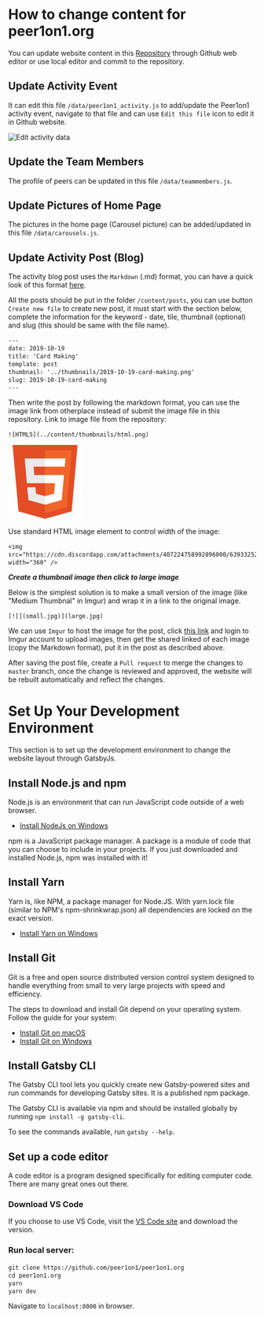 # How to change content for peer1on1.org

You can update website content in this [Repository](https://github.com/peer1on1/peer1on1.org) through Github web editor or use local editor and commit to the repository.

## Update Activity Event

It can edit this file `/data/peer1on1_activity.js` to add/update the Peer1on1 activity event, navigate to that file and can use `Edit this file` icon to edit it in Github website.

![Edit activity data](https://i.imgur.com/iW4SBrh.png)

## Update the Team Members

The profile of peers can be updated in this file `/data/teammembers.js`.

## Update Pictures of Home Page

The pictures in the home page (Carousel picture) can be added/updated in this file `/data/carousels.js`.

## Update Activity Post (Blog)

The activity blog post uses the `Markdown` (.md) format, you can have a quick look of this format [here](https://guides.github.com/features/mastering-markdown/).

All the posts should be put in the folder `/content/posts`, you can use button `Create new file` to create new post, it must start with the section below, complete the information for the keyword - date, tile, thumbnail (optional) and slug (this should be same with the file name).
```
---
date: 2019-10-19
title: 'Card Making'
template: post
thumbnail: '../thumbnails/2019-10-19-card-making.png'
slug: 2019-10-19-card-making
---
```
Then write the post by following the markdown format, you can use the image link from otherplace instead of submit the image file in this repository.
Link to image file from the repository:
```
![HTML5](../content/thumbnails/html.png)
```
![HTML5](../content/thumbnails/html.png)

Use standard HTML image element to control width of the image:
```
<img src="https://cdn.discordapp.com/attachments/407224758992896000/639332528343482379/image0.jpg" width="360" />
```
__*Create a thumbnail image then click to large image*__

Below is the simplest solution is to make a small version of the image (like "Medium Thumbnal" in Imgur) and wrap it in a link to the original image.
```
[![](small.jpg)](large.jpg)
```

We can use `Imgur` to host the image for the post, click [this link](https://imgur.com/a/o682Ehg) and login to Imgur account to upload images, then get the shared linked of each image (copy the Markdown format), put it in the post as described above.

After saving the post file, create a `Pull request` to merge the changes to `master` branch, once the change is reviewed and approved, the website will be rebuilt automatically and reflect the changes.


# Set Up Your Development Environment

This section is to set up the development environment to change the website layout through GatsbyJs.

## Install Node.js and npm

Node.js is an environment that can run JavaScript code outside of a web browser. 
- [Install NodeJs on Windows](https://nodejs.org/en/)

npm is a JavaScript package manager. A package is a module of code that you can choose to include in your projects. If you just downloaded and installed Node.js, npm was installed with it!

## Install Yarn

Yarn is, like NPM, a package manager for Node.JS. With yarn.lock file (similar to NPM's npm-shrinkwrap.json) all dependencies are locked on the exact version.

- [Install Yarn on Windows](https://yarnpkg.com/en/docs/install#windows-stable)

## Install Git

Git is a free and open source distributed version control system designed to handle everything from small to very large projects with speed and efficiency. 

The steps to download and install Git depend on your operating system. Follow the guide for your system:

- [Install Git on macOS](https://www.atlassian.com/git/tutorials/install-git#mac-os-x)
- [Install Git on Windows](https://www.atlassian.com/git/tutorials/install-git#windows)

## Install Gatsby CLI

The Gatsby CLI tool lets you quickly create new Gatsby-powered sites and run commands for developing Gatsby sites. It is a published npm package.

The Gatsby CLI is available via npm and should be installed globally by running `npm install -g gatsby-cli`.

To see the commands available, run `gatsby --help`.

## Set up a code editor

A code editor is a program designed specifically for editing computer code. There are many great ones out there.

### Download VS Code

 If you choose to use VS Code, visit the [VS Code site](https://code.visualstudio.com/#alt-downloads) and download the version.

### Run local server:

```shell
git clone https://github.com/peer1on1/peer1on1.org
cd peer1on1.org
yarn
yarn dev
```

Navigate to `localhost:8000` in browser.

